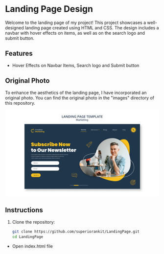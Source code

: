 # Landing Page Design

Welcome to the landing page of my project! This project showcases a well-designed landing page created using HTML and CSS. The design includes a navbar with hover effects on items, as well as on the search logo and submit button.

## Features

- Hover Effects on Navbar Items, Search logo and Submit button


## Original Photo

To enhance the aesthetics of the landing page, I have incorporated an original photo. You can find the original photo in the "images" directory of this repository.

![Original Photo](./original-image/Original-Image.jpg)


## Instructions

1. Clone the repository:

   ```bash
   git clone https://github.com/superiorankit/LandingPage.git
   cd LandingPage

- Open index.html file
